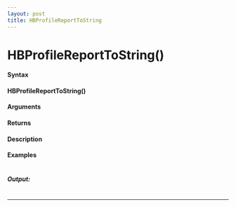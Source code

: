 ```yaml
---
layout: post
title: HBProfileReportToString
---
```


# HBProfileReportToString()


#### Syntax

#### HBProfileReportToString()

#### Arguments

#### Returns

#### Description

#### Examples

```

```

##### Output:

```

```

---